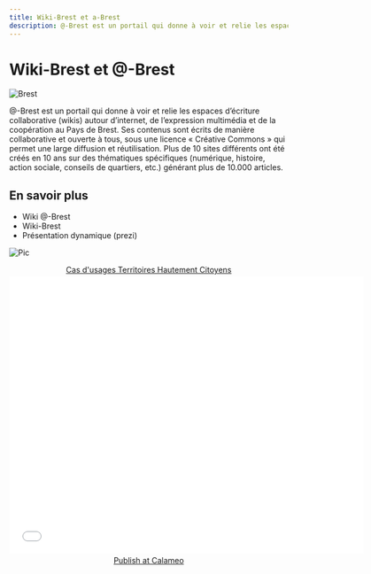 ```yaml
---
title: Wiki-Brest et a-Brest
description: @-Brest est un portail qui donne à voir et relie les espaces d’écriture collaborative (wikis) autour d’internet, de l’expression multimédia et de la coopération au Pays de Brest
---
```


#	Wiki-Brest et @-Brest

![Brest](http://www.territoires-hautement-citoyens.fr/wp-content/uploads/2015/02/Capture-d%E2%80%99%C3%A9cran-2015-02-24-%C3%A0-17.35.44.png)

@-Brest est un portail qui donne à voir et relie les espaces d’écriture collaborative (wikis) autour d’internet, de l’expression multimédia et de la coopération au Pays de Brest. Ses contenus sont écrits de manière collaborative et ouverte à tous, sous une licence « Créative Commons » qui permet une large diffusion et réutilisation. Plus de 10 sites différents ont été créés en 10 ans sur des thématiques spécifiques (numérique, histoire, action sociale, conseils de quartiers, etc.) générant plus de 10.000 articles.

## En savoir plus

* Wiki @-Brest
* Wiki-Brest
* Présentation dynamique (prezi)

![Pic](https://framapic.org/9Cm89BaPVof2/qYs2eExz)

<div style="text-align:center;"><div style="margin:8px 0px 4px;"><a href="http://www.calameo.com/books/0005746786d59bea5e0b6" target="_blank">Cas d'usages Territoires Hautement Citoyens</a></div><iframe src="//v.calameo.com/?bkcode=0005746786d59bea5e0b6" width="640" height="500" frameborder="0" scrolling="no" allowtransparency allowfullscreen style="margin:0 auto;"></iframe><div style="margin:4px 0px 8px;"><a href="http://www.calameo.com/">Publish at Calameo</a></div></div>
